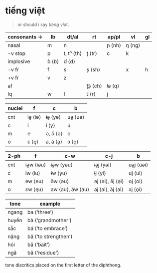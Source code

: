 # tiếng việt

> or should i say _tíəng vîət_.

| consonants → | lb    | dt/al      | rt      | ap/pl  | vl     | gl  |
| ------------ | ----- | ---------- | ------- | ------ | ------ | --- |
| nasal        | m     | n          |         | ɲ ⟨nh⟩ | ŋ ⟨ng⟩ |     |
| -v stop      | p     | t, tʰ ⟨th⟩ | ʈ ⟨tr⟩  | c      | k      |     |
| implosive    | ɓ ⟨b⟩ | ɗ ⟨d⟩      |         |        |        |     |
| -v fr        | f     | s          | ʂ ⟨sh⟩  |        | x      | h   |
| +v fr        | v     | z          |         |        |        |     |
| af           |       |            | ʈ͡ʂ ⟨ch⟩ | ʨ ⟨q⟩  |        |     |
| lq           | w     | l          | ɺ ⟨r⟩   | j      |        |     |

| nuclei | f       | c        | b       |
| ------ | ------- | -------- | ------- |
| cnt    | iə̯ ⟨iə⟩ | ɨə̯ ⟨yə⟩  | uə̯ ⟨uə⟩ |
| c      | i       | ɨ ⟨y⟩    | u       |
| m      | e       | ə, ə̆ ⟨ǝ̣⟩ | o       |
| o      | ɛ ⟨ę⟩   | a, ă ⟨ạ⟩ | ɔ ⟨ǫ⟩   |

| 2-ph | f         | c-w              | c-j              | b         |
| ---- | --------- | ---------------- | ---------------- | --------- |
| cnt  | iə̯w ⟨iəu⟩ | ɨə̯w ⟨yəu⟩        | ɨə̯j ⟨yəi⟩        | uə̯j ⟨uəi⟩ |
| c    | iw ⟨iu⟩   | ɨw ⟨yu⟩          | ɨj ⟨yi⟩          | uj ⟨ui⟩   |
| m    | ew ⟨eu⟩   | ə̆w ⟨ǝu⟩          | əj ⟨ǝi⟩, ə̆j ⟨ǝ̣i⟩ | oj ⟨oi⟩   |
| o    | ɛw ⟨ęu⟩   | aw ⟨au⟩, ăw ⟨ạu⟩ | aj ⟨ai⟩, ăj ⟨ại⟩ | ɔj ⟨ǫi⟩   |

| tone  | example              |
| ----- | -------------------- |
| ngang | ba (‘three’)         |
| huyền | bà (‘grandmother’)   |
| sắc   | bá (‘to embrace’)    |
| nặng  | bâ (‘to strengthen’) |
| hỏi   | bǎ (‘bait’)          |
| ngã   | bã ('residue')       |

tone diacritics placed on the first letter of the diphthong.
